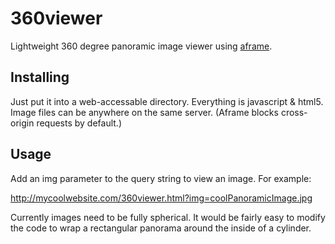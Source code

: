 360viewer
=========

Lightweight 360 degree panoramic image viewer using [aframe](https://aframe.io).

Installing
----------

Just put it into a web-accessable directory. Everything is javascript & html5.
Image files can be anywhere on the same server. (Aframe blocks cross-origin requests by default.)

Usage
-----

Add an img parameter to the query string to view an image. For example:

http://mycoolwebsite.com/360viewer.html?img=coolPanoramicImage.jpg

Currently images need to be fully spherical. It would be fairly easy to modify the code to wrap a rectangular panorama around the inside of a cylinder.
